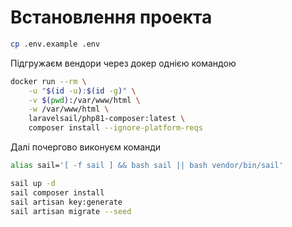 # Встановлення проекта

```bash
cp .env.example .env
```

Підгружаєм вендори через докер однією командою

```bash
docker run --rm \
    -u "$(id -u):$(id -g)" \
    -v $(pwd):/var/www/html \
    -w /var/www/html \
    laravelsail/php81-composer:latest \
    composer install --ignore-platform-reqs
```

Далі почергово виконуєм команди

```bash
alias sail='[ -f sail ] && bash sail || bash vendor/bin/sail'
```

```bash
sail up -d
sail composer install
sail artisan key:generate
sail artisan migrate --seed

```